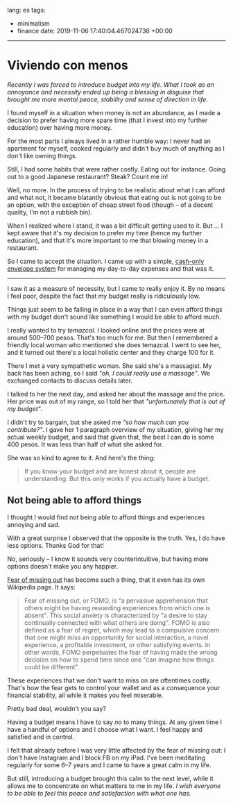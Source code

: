 lang: es
tags:
- minimalism
- finance
date: 2019-11-06 17:40:04.467024736 +00:00

---

# Viviendo con menos

_Recently I was forced to introduce budget into my life. What I took as an annoyance and necessity ended up being a blessing in disguise that brought me more mental peace, stability and sense of direction in life._

I found myself in a situation when money is not an abundance, as I made a decision to prefer having more spare time (that I invest into my further education) over having more money.

For the most parts I always lived in a rather humble way: I never had an apartment for myself, cooked regularly and didn't buy much of anything as I don't like owning things.

Still, I had some habits that were rather costly. Eating out for instance. Going out to a good Japanese restaurant? Steak? Count me in!

Well, no more. In the process of trying to be realistic about what I can afford and what not, it became blatantly obvious that eating out is not going to be an option, with the exception of cheap street food (though – of a decent quality, I'm not a rubbish bin).

When I realized where I stand, it was a bit difficult getting used to it. But ... I kept aware that it's my decision to prefer my time (hence my further education), and that it's more important to me that blowing money in a restaurant.

So I came to accept the situation. I came up with a simple, [cash-only envelope system](/posts/my-cash-only-envelope-system) for managing my day-to-day expenses and that was it.

---

I saw it as a measure of necessity, but I came to really enjoy it. By no means I feel poor, despite the fact that my budget really is ridiculously low.

Things just seem to be falling in place in a way that I can even afford things with my budget don't sound like something I would be able to afford much.

I really wanted to try _temazcal_. I looked online and the prices were at around 500–700 pesos. That's too much for me. But then I remembered a friendly local woman who mentioned she does temazcal. I went to see her, and it turned out there's a local holistic center and they charge 100 for it.

There I met a very sympathetic woman. She said she's a massagist. My back has been aching, so I said _"oh, I could really use a massage"_. We exchanged contacts to discuss details later.

I talked to her the next day, and asked her about the massage and the price. Her price was out of my range, so I told her that _"unfortunately that is out of my budget"_.

I didn't try to bargain, but she asked me _"so how much can you contribute?"_. I gave her 1 paragraph overview of my situation, giving her my actual weekly budget, and said that given that, the best I can do is some 400 pesos. It was less than half of what she asked for.

She was so kind to agree to it. And here's the thing:

> If you know your budget and are honest about it, people are understanding. But this only works if you actually have a budget.

## Not being able to afford things

I thought I would find not being able to afford things and experiences annoying and sad.

With a great surprise I observed that the opposite is the truth. Yes, I do have less options. Thanks God for that!

No, seriously – I know it sounds very counterintuitive, but having more options doesn't make you any happier.

[Fear of missing out](https://en.wikipedia.org/wiki/Fear_of_missing_out) has become such a thing, that it even has its own Wikipedia page. It says:

> Fear of missing out, or FOMO, is "a pervasive apprehension that others might be having rewarding experiences from which one is absent". This social anxiety is characterized by "a desire to stay continually connected with what others are doing". FOMO is also defined as a fear of regret, which may lead to a compulsive concern that one might miss an opportunity for social interaction, a novel experience, a profitable investment, or other satisfying events. In other words, FOMO perpetuates the fear of having made the wrong decision on how to spend time since one "can imagine how things could be different".

These experiences that we don't want to miss on are oftentimes costly. That's how the fear gets to control your wallet and as a consequence your financial stability, all while it makes you feel miserable.

Pretty bad deal, wouldn't you say?

Having a budget means I have to say _no_ to many things. At any given time I have a handful of options and I choose what I want. I feel happy and satisfied and in control.

I felt that already before I was very little affected by the fear of missing out: I don't have Instagram and I block FB on my iPad. I've been meditating regularly for some 6–7 years and I came to have a great calm in my life.

But still, introducing a budget brought this calm to the next level, while it allows me to concentrate on what matters to me in my life. _I wish everyone to be able to feel this peace and satisfaction with what one has._